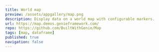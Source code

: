 ```yaml
---
title: World map
preview: /assets/appgallery/map.png
description: Display data on a world map with configurable markers.
url: https://map.demos.genieframework.com/
repo: https://github.com/BuiltWithGenie/Map
tags: [map, dataframe]
published: true
navigation: false
---
```

